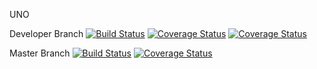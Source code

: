 UNO

Developer Branch
[![Build Status](https://travis-ci.org/woot38/UNO.svg?branch=developer)](https://travis-ci.org/woot38/UNO)
[![Coverage Status](https://coveralls.io/repos/github/woot38/UNO/badge.svg?branch=developer)](https://coveralls.io/github/woot38/UNO?branch=developer)
[![Coverage Status](https://coveralls.io/repos/github/woot38/UNO/badge.svg?branch=master)](https://coveralls.io/github/woot38/UNO?branch=master)

Master Branch
[![Build Status](https://travis-ci.org/woot38/UNO.svg?branch=master)](https://travis-ci.org/woot38/UNO)
[![Coverage Status](https://coveralls.io/repos/github/woot38/UNO/badge.svg?branch=master)](https://coveralls.io/github/woot38/UNO?branch=master)

